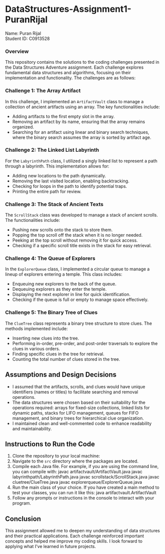 # DataStructures-Assignment1-PuranRijal

Name: Puran Rijal <br>
Student ID: C0913528 <br>

### Overview

This repository contains the solutions to the coding challenges presented in the Data Structures Adventure assignment. Each challenge explores fundamental data structures and algorithms, focusing on their implementation and functionality. The challenges are as follows:

### Challenge 1: The Array Artifact

In this challenge, I implemented an `ArtifactVault` class to manage a collection of ancient artifacts using an array. The key functionalities include:

- Adding artifacts to the first empty slot in the array.
- Removing an artifact by its name, ensuring that the array remains organized.
- Searching for an artifact using linear and binary search techniques, where the binary search assumes the array is sorted by artifact age.

### Challenge 2: The Linked List Labyrinth

For the `LabyrinthPath` class, I utilized a singly linked list to represent a path through a labyrinth. This implementation allows for:

- Adding new locations to the path dynamically.
- Removing the last visited location, enabling backtracking.
- Checking for loops in the path to identify potential traps.
- Printing the entire path for review.

### Challenge 3: The Stack of Ancient Texts

The `ScrollStack` class was developed to manage a stack of ancient scrolls. The functionalities include:

- Pushing new scrolls onto the stack to store them.
- Popping the top scroll off the stack when it is no longer needed.
- Peeking at the top scroll without removing it for quick access.
- Checking if a specific scroll title exists in the stack for easy retrieval.

### Challenge 4: The Queue of Explorers

In the `ExplorerQueue` class, I implemented a circular queue to manage a lineup of explorers entering a temple. This class includes:

- Enqueuing new explorers to the back of the queue.
- Dequeuing explorers as they enter the temple.
- Displaying the next explorer in line for quick identification.
- Checking if the queue is full or empty to manage space effectively.

### Challenge 5: The Binary Tree of Clues

The `ClueTree` class represents a binary tree structure to store clues. The methods implemented include:

- Inserting new clues into the tree.
- Performing in-order, pre-order, and post-order traversals to explore the clues in various orders.
- Finding specific clues in the tree for retrieval.
- Counting the total number of clues stored in the tree.

## Assumptions and Design Decisions

- I assumed that the artifacts, scrolls, and clues would have unique identifiers (names or titles) to facilitate searching and removal operations.
- The data structures were chosen based on their suitability for the operations required: arrays for fixed-size collections, linked lists for dynamic paths, stacks for LIFO management, queues for FIFO management, and binary trees for hierarchical clue organization.
- I maintained clean and well-commented code to enhance readability and maintainability.

## Instructions to Run the Code

1. Clone the repository to your local machine:
2. Navigate to the `src` directory where the packages are located.
3. Compile each Java file. For example, if you are using the command line, you can compile with:
   javac artifactvault/ArtifactVault.java javac labyrinthpath/LabyrinthPath.java javac scrollstack/ScrollStack.java javac cluetree/ClueTree.java javac explorerqueue/ExplorerQueue.java
4. Run the main class of your choice. If you have created a main method to test your classes, you can run it like this:
   java artifactvault.ArtifactVault
5. Follow any prompts or instructions in the console to interact with your program.

## Conclusion

This assignment allowed me to deepen my understanding of data structures and their practical applications. Each challenge reinforced important concepts and helped me improve my coding skills. I look forward to applying what I've learned in future projects.

